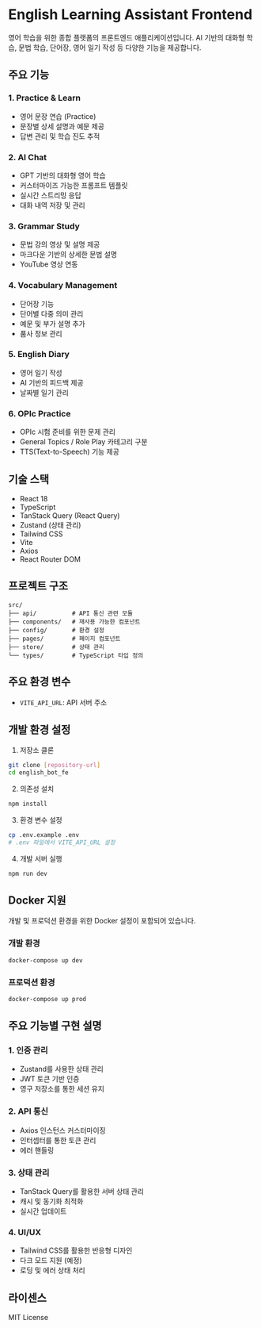 # English Learning Assistant Frontend

영어 학습을 위한 종합 플랫폼의 프론트엔드 애플리케이션입니다. AI 기반의 대화형 학습, 문법 학습, 단어장, 영어 일기 작성 등 다양한 기능을 제공합니다.

## 주요 기능

### 1. Practice & Learn
- 영어 문장 연습 (Practice)
- 문장별 상세 설명과 예문 제공
- 답변 관리 및 학습 진도 추적

### 2. AI Chat
- GPT 기반의 대화형 영어 학습
- 커스터마이즈 가능한 프롬프트 템플릿
- 실시간 스트리밍 응답
- 대화 내역 저장 및 관리

### 3. Grammar Study
- 문법 강의 영상 및 설명 제공
- 마크다운 기반의 상세한 문법 설명
- YouTube 영상 연동

### 4. Vocabulary Management
- 단어장 기능
- 단어별 다중 의미 관리
- 예문 및 부가 설명 추가
- 품사 정보 관리

### 5. English Diary
- 영어 일기 작성
- AI 기반의 피드백 제공
- 날짜별 일기 관리

### 6. OPIc Practice
- OPIc 시험 준비를 위한 문제 관리
- General Topics / Role Play 카테고리 구분
- TTS(Text-to-Speech) 기능 제공

## 기술 스택

- React 18
- TypeScript
- TanStack Query (React Query)
- Zustand (상태 관리)
- Tailwind CSS
- Vite
- Axios
- React Router DOM

## 프로젝트 구조

```
src/
├── api/          # API 통신 관련 모듈
├── components/   # 재사용 가능한 컴포넌트
├── config/       # 환경 설정
├── pages/        # 페이지 컴포넌트
├── store/        # 상태 관리
└── types/        # TypeScript 타입 정의
```

## 주요 환경 변수

- `VITE_API_URL`: API 서버 주소

## 개발 환경 설정

1. 저장소 클론
```bash
git clone [repository-url]
cd english_bot_fe
```

2. 의존성 설치
```bash
npm install
```

3. 환경 변수 설정
```bash
cp .env.example .env
# .env 파일에서 VITE_API_URL 설정
```

4. 개발 서버 실행
```bash
npm run dev
```

## Docker 지원

개발 및 프로덕션 환경을 위한 Docker 설정이 포함되어 있습니다.

### 개발 환경
```bash
docker-compose up dev
```

### 프로덕션 환경
```bash
docker-compose up prod
```

## 주요 기능별 구현 설명

### 1. 인증 관리
- Zustand를 사용한 상태 관리
- JWT 토큰 기반 인증
- 영구 저장소를 통한 세션 유지

### 2. API 통신
- Axios 인스턴스 커스터마이징
- 인터셉터를 통한 토큰 관리
- 에러 핸들링

### 3. 상태 관리
- TanStack Query를 활용한 서버 상태 관리
- 캐시 및 동기화 최적화
- 실시간 업데이트

### 4. UI/UX
- Tailwind CSS를 활용한 반응형 디자인
- 다크 모드 지원 (예정)
- 로딩 및 에러 상태 처리

## 라이센스

MIT License
